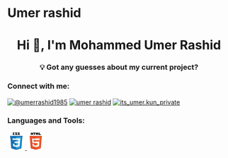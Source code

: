 # Umer rashid
<h1 align="center">Hi 👋, I'm Mohammed Umer Rashid</h1>
<h3 align="center">💡 Got any guesses about my current project?</h3>

<h3 align="left">Connect with me:</h3>
<p align="left">
<a href="https://twitter.com/@umerrashid1985" target="blank"><img align="center" src="https://raw.githubusercontent.com/rahuldkjain/github-profile-readme-generator/master/src/images/icons/Social/twitter.svg" alt="@umerrashid1985" height="30" width="40" /></a>
<a href="https://linkedin.com/in/umer rashid" target="blank"><img align="center" src="https://raw.githubusercontent.com/rahuldkjain/github-profile-readme-generator/master/src/images/icons/Social/linked-in-alt.svg" alt="umer rashid" height="30" width="40" /></a>
<a href="https://instagram.com/its_umer.kun_private" target="blank"><img align="center" src="https://raw.githubusercontent.com/rahuldkjain/github-profile-readme-generator/master/src/images/icons/Social/instagram.svg" alt="its_umer.kun_private" height="30" width="40" /></a>
</p>

<h3 align="left">Languages and Tools:</h3>
<p align="left"> <a href="https://www.w3schools.com/css/" target="_blank" rel="noreferrer"> <img src="https://raw.githubusercontent.com/devicons/devicon/master/icons/css3/css3-original-wordmark.svg" alt="css3" width="40" height="40"/> </a> <a href="https://www.w3.org/html/" target="_blank" rel="noreferrer"> <img src="https://raw.githubusercontent.com/devicons/devicon/master/icons/html5/html5-original-wordmark.svg" alt="html5" width="40" height="40"/> </a> </p>

